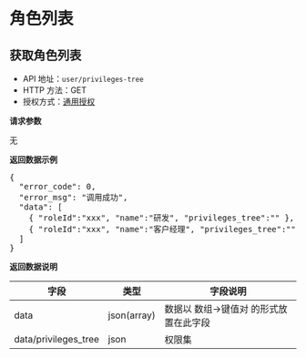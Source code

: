 # 角色列表

## 获取角色列表

- API 地址：`user/privileges-tree`
- HTTP 方法：GET
- 授权方式：[通用授权](auth-intro.html)

**请求参数**

无

**返回数据示例**

<pre>
{
  "error_code": 0,
  "error_msg": "调用成功",
  "data": [
    { "roleId":"xxx", "name":"研发", "privileges_tree":"" },
    { "roleId":"xxx", "name":"客户经理", "privileges_tree":"" }
  ]
}
</pre>

**返回数据说明**
<table>
<thead>
	<tr>
		<th>字段</th>
		<th>类型</th>
		<th>字段说明</th>
	</tr>
</thead>
<tbody>
	<tr>
		<td>data</td>
		<td>json(array)</td>
		<td>数据以 数组->键值对 的形式放置在此字段</td>
	</tr>
    <tr>
		<td>data/privileges_tree</td>
		<td>json</td>
		<td>权限集</td>
	</tr>
</tbody>
</table>
